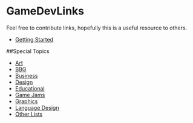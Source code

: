 # GameDevLinks

Feel free to contribute links, hopefully this is a useful resource to others.

  * [Getting Started](getting-started.md)

##Special Topics
  * [Art](art.md)
  * [BBG](bbg.md)
  * [Business](business.md)
  * [Design](design.md)
  * [Educational](educational.md)
  * [Game Jams](jams.md)
  * [Graphics](graphics.md)
  * [Language Design](language-design.md)
  * [Other Lists](other-lists.md)
